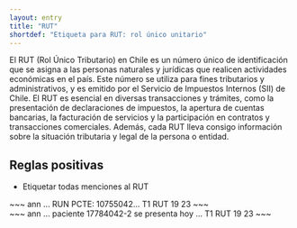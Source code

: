 ```yaml
---
layout: entry
title: "RUT"
shortdef: "Etiqueta para RUT: rol único unitario"
---
```


El RUT (Rol Único Tributario) en Chile es un número único de identificación que se asigna a las personas naturales y jurídicas que realicen actividades económicas en el país. Este número se utiliza para fines tributarios y administrativos, y es emitido por el Servicio de Impuestos Internos (SII) de Chile. El RUT es esencial en diversas transacciones y trámites, como la presentación de declaraciones de impuestos, la apertura de cuentas bancarias, la facturación de servicios y la participación en contratos y transacciones comerciales. Además, cada RUT lleva consigo información sobre la situación tributaria y legal de la persona o entidad. 

## Reglas positivas

* Etiquetar todas menciones al RUT


<div class="annotation-correct" markdown="1">
~~~ ann
... RUN PCTE: 10755042...
T1 RUT 19 23 
~~~
</div>

<div class="annotation-correct" markdown="1">
~~~ ann
... paciente 17784042-2 se presenta hoy ...
T1 RUT 19 23 
~~~
</div>



